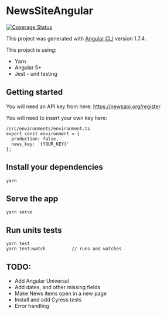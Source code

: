 # NewsSiteAngular

[![Coverage Status](https://coveralls.io/repos/github/wmgregory/news-site-angular/badge.svg?branch=master)](https://coveralls.io/github/wmgregory/news-site-angular?branch=master)

This project was generated with [Angular CLI](https://github.com/angular/angular-cli) version 1.7.4.

This project is using:
- Yarn
- Angular 5+
- Jest - unit testing

## Getting started

You will need an API key from here: https://newsapi.org/register

You will need to insert your own key here:

```
/src/environments/environment.ts
export const environment = {
  production: false,
  news_key: '{YOUR_KEY}'
};

```


## Install your dependencies
```
yarn
```

## Serve the app
```
yarn serve
```

## Run units tests
```
yarn test
yarn test:watch          // runs and watches
```

## TODO:
- Add Angular Universal
- Add dates, and other missing fields
- Make News items open in a new page
- Install and add Cyress tests
- Error handling

